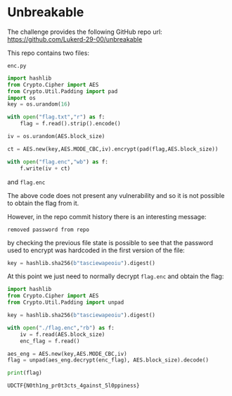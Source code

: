 # Unbreakable

The challenge provides the following GitHub repo url: https://github.com/Lukerd-29-00/unbreakable

This repo contains two files:

`enc.py`

```python
import hashlib
from Crypto.Cipher import AES
from Crypto.Util.Padding import pad
import os
key = os.urandom(16)

with open("flag.txt","r") as f:
    flag = f.read().strip().encode()

iv = os.urandom(AES.block_size)

ct = AES.new(key,AES.MODE_CBC,iv).encrypt(pad(flag,AES.block_size))

with open("flag.enc","wb") as f:
    f.write(iv + ct)
```

and `flag.enc`

The above code does not present any vulnerability and so it is not possible to obtain the flag from it.

However, in the repo commit history there is an interesting message:

    removed password from repo

by checking the previous file state is possible to see that the password used to encrypt was hardcoded in the first version of the file:

```python
key = hashlib.sha256(b"tasciewapeoiu").digest()
```

At this point we just need to normally decrypt `flag.enc` and obtain the flag:

```python
import hashlib
from Crypto.Cipher import AES
from Crypto.Util.Padding import unpad

key = hashlib.sha256(b"tasciewapeoiu").digest()

with open("./flag.enc","rb") as f:
    iv = f.read(AES.block_size)
    enc_flag = f.read()

aes_eng = AES.new(key,AES.MODE_CBC,iv)
flag = unpad(aes_eng.decrypt(enc_flag), AES.block_size).decode()

print(flag)
```

    UDCTF{N0th1ng_pr0t3cts_4gainst_5l0ppiness}

